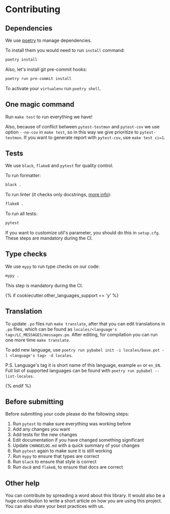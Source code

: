 # Contributing


## Dependencies

We use [poetry](https://github.com/python-poetry/poetry) to manage dependencies.

To install them you would need to run `install` command:

```bash
poetry install
```

Also, let's install git pre-commit hooks:
```bash
poetry run pre-commit install
```

To activate your `virtualenv` run `poetry shell`.


## One magic command

Run `make test` to run everything we have!

Also, because of conflict between `pytest-testmon` and `pytest-cov` we use option `--no-cov` in `make test`, so in this way
we give prioritize to `pytest-testmon`. If you want to generate report with `pytest-cov`, use `make test ci=1`.


## Tests

We use `black`, `flake8` and `pytest` for quality control.

To run formatter:

```bash
black .
```

To run linter (it checks only docstrings, [more info](http://www.pydocstyle.org/en/latest/error_codes.html)):
```bash
flake8 .
```

To run all tests:

```bash
pytest
```

If you want to customize util's parameter, you should do this in `setup.cfg`.
These steps are mandatory during the CI.


## Type checks

We use `mypy` to run type checks on our code:

```bash
mypy .
```

This step is mandatory during the CI.

{% if cookiecutter.other_languages_support == 'y' %}
## Translation

To update `.po` files run `make translate`, after that you can edit translations in `.po` files, which can be found as
`locales/<language's tag>/LC_MESSAGES/messages.po`. After editing, for compilation you can run one more time `make translate`.

To add new language, use `poetry run pybabel init -i locales/base.pot -l <language's tag> -d locales`.

P.S. Language's tag it is short name of this language, example `en` or `en_EN`. Full list of supported languages can be found
with `poetry run pybabel --list-locales`.

{% endif %}
## Before submitting

Before submitting your code please do the following steps:

1. Run `pytest` to make sure everything was working before
2. Add any changes you want
3. Add tests for the new changes
4. Edit documentation if you have changed something significant
5. Update `CHANGELOG.md` with a quick summary of your changes
6. Run `pytest` again to make sure it is still working
7. Run `mypy` to ensure that types are correct
8. Run `black` to ensure that style is correct
9. Run `doc8` and `flake8`, to ensure that docs are correct


## Other help

You can contribute by spreading a word about this library. It would also 
be a huge contribution to write a short article on how you are using this 
project. You can also share your best practices with us.
